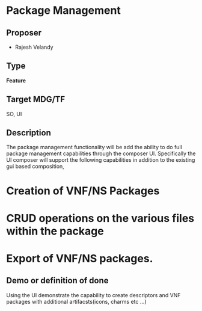 # Package Management #

## Proposer ##
- Rajesh Velandy


## Type ##
**Feature**

## Target MDG/TF ##
SO, UI

## Description ##

The package management functionality will be add the ability to do full package management
capabilities through the composer UI.
Specifically the UI composer will support the following  capabilities in addition to the existing
gui based composition,
# Creation of VNF/NS Packages
# CRUD operations on the various files within the package
# Export of VNF/NS packages.

## Demo or definition of done ##
Using the UI demonstrate the capability to create descriptors and VNF packages with additional
artifacsts(icons, charms etc ...)

